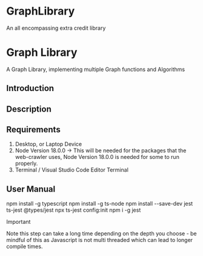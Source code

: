 # GraphLibrary

An all encompassing extra credit library



# Graph Library
A Graph Library, implementing multiple Graph functions and Algorithms 


## Introduction	


## Description



## Requirements	
1. Desktop, or Laptop Device
2. Node Version 18.0.0 -> This will be needed for the packages that the web-crawler uses, Node Version 18.0.0 is needed for some to run properly.
3. Terminal / Visual Studio Code Editor Terminal
   
## User Manual

npm install -g typescript
npm install -g ts-node
npm install --save-dev jest ts-jest @types/jest
npx ts-jest config:init
npm i -g jest


> [!IMPORTANT]
> Note this step can take a long time depending on the depth you choose - be mindful of this as Javascript is not multi threaded which can lead to longer compile times.



